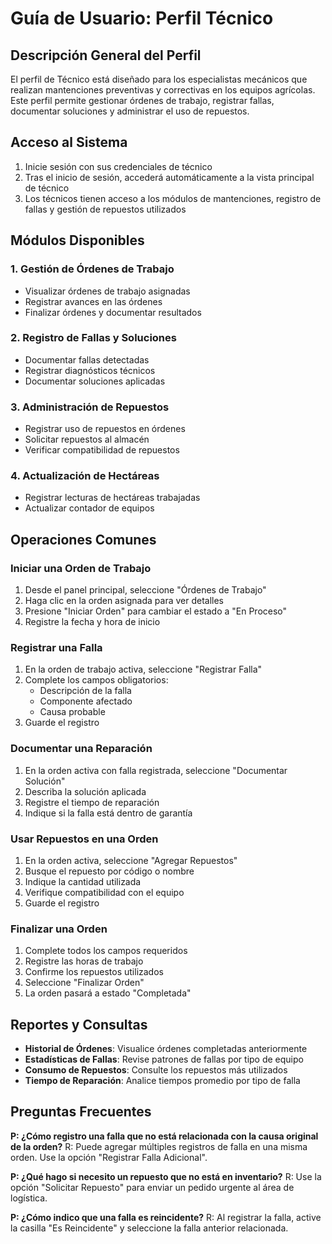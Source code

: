 # Guía de Usuario: Perfil Técnico

## Descripción General del Perfil

El perfil de Técnico está diseñado para los especialistas mecánicos que realizan mantenciones preventivas y correctivas en los equipos agrícolas. Este perfil permite gestionar órdenes de trabajo, registrar fallas, documentar soluciones y administrar el uso de repuestos.

## Acceso al Sistema

1. Inicie sesión con sus credenciales de técnico
2. Tras el inicio de sesión, accederá automáticamente a la vista principal de técnico
3. Los técnicos tienen acceso a los módulos de mantenciones, registro de fallas y gestión de repuestos utilizados

## Módulos Disponibles

### 1. Gestión de Órdenes de Trabajo
- Visualizar órdenes de trabajo asignadas
- Registrar avances en las órdenes
- Finalizar órdenes y documentar resultados

### 2. Registro de Fallas y Soluciones
- Documentar fallas detectadas
- Registrar diagnósticos técnicos
- Documentar soluciones aplicadas

### 3. Administración de Repuestos
- Registrar uso de repuestos en órdenes
- Solicitar repuestos al almacén
- Verificar compatibilidad de repuestos

### 4. Actualización de Hectáreas
- Registrar lecturas de hectáreas trabajadas
- Actualizar contador de equipos

## Operaciones Comunes

### Iniciar una Orden de Trabajo
1. Desde el panel principal, seleccione "Órdenes de Trabajo"
2. Haga clic en la orden asignada para ver detalles
3. Presione "Iniciar Orden" para cambiar el estado a "En Proceso"
4. Registre la fecha y hora de inicio

### Registrar una Falla
1. En la orden de trabajo activa, seleccione "Registrar Falla"
2. Complete los campos obligatorios:
   - Descripción de la falla
   - Componente afectado
   - Causa probable
3. Guarde el registro

### Documentar una Reparación
1. En la orden activa con falla registrada, seleccione "Documentar Solución"
2. Describa la solución aplicada
3. Registre el tiempo de reparación
4. Indique si la falla está dentro de garantía

### Usar Repuestos en una Orden
1. En la orden activa, seleccione "Agregar Repuestos"
2. Busque el repuesto por código o nombre
3. Indique la cantidad utilizada
4. Verifique compatibilidad con el equipo
5. Guarde el registro

### Finalizar una Orden
1. Complete todos los campos requeridos
2. Registre las horas de trabajo
3. Confirme los repuestos utilizados
4. Seleccione "Finalizar Orden"
5. La orden pasará a estado "Completada"

## Reportes y Consultas

- **Historial de Órdenes**: Visualice órdenes completadas anteriormente
- **Estadísticas de Fallas**: Revise patrones de fallas por tipo de equipo
- **Consumo de Repuestos**: Consulte los repuestos más utilizados
- **Tiempo de Reparación**: Analice tiempos promedio por tipo de falla

## Preguntas Frecuentes

**P: ¿Cómo registro una falla que no está relacionada con la causa original de la orden?**
R: Puede agregar múltiples registros de falla en una misma orden. Use la opción "Registrar Falla Adicional".

**P: ¿Qué hago si necesito un repuesto que no está en inventario?**
R: Use la opción "Solicitar Repuesto" para enviar un pedido urgente al área de logística.

**P: ¿Cómo indico que una falla es reincidente?**
R: Al registrar la falla, active la casilla "Es Reincidente" y seleccione la falla anterior relacionada. 